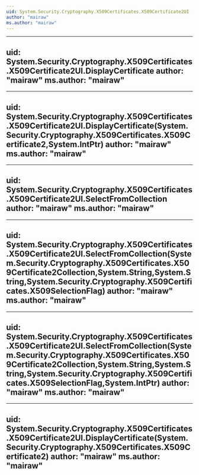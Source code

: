 ```yaml
---
uid: System.Security.Cryptography.X509Certificates.X509Certificate2UI
author: "mairaw"
ms.author: "mairaw"
---
```


---
uid: System.Security.Cryptography.X509Certificates.X509Certificate2UI.DisplayCertificate
author: "mairaw"
ms.author: "mairaw"
---

---
uid: System.Security.Cryptography.X509Certificates.X509Certificate2UI.DisplayCertificate(System.Security.Cryptography.X509Certificates.X509Certificate2,System.IntPtr)
author: "mairaw"
ms.author: "mairaw"
---

---
uid: System.Security.Cryptography.X509Certificates.X509Certificate2UI.SelectFromCollection
author: "mairaw"
ms.author: "mairaw"
---

---
uid: System.Security.Cryptography.X509Certificates.X509Certificate2UI.SelectFromCollection(System.Security.Cryptography.X509Certificates.X509Certificate2Collection,System.String,System.String,System.Security.Cryptography.X509Certificates.X509SelectionFlag)
author: "mairaw"
ms.author: "mairaw"
---

---
uid: System.Security.Cryptography.X509Certificates.X509Certificate2UI.SelectFromCollection(System.Security.Cryptography.X509Certificates.X509Certificate2Collection,System.String,System.String,System.Security.Cryptography.X509Certificates.X509SelectionFlag,System.IntPtr)
author: "mairaw"
ms.author: "mairaw"
---

---
uid: System.Security.Cryptography.X509Certificates.X509Certificate2UI.DisplayCertificate(System.Security.Cryptography.X509Certificates.X509Certificate2)
author: "mairaw"
ms.author: "mairaw"
---
